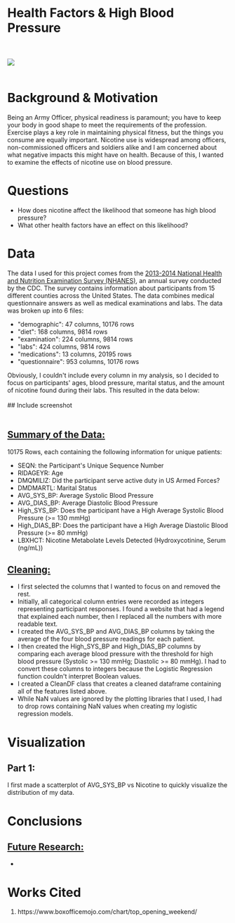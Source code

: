 # Health Factors & High Blood Pressure
<br></br>
<img src="img/popcorn.gif">
<br></br>
# Background & Motivation
Being an Army Officer, physical readiness is paramount; you have to keep your body in good shape to meet the requirements of the profession. Exercise plays a key role in maintaining physical fitness, but the things you consume are equally important. Nicotine use is widespread among officers, non-commissioned officers and soldiers alike and I am concerned about what negative impacts this might have on health. Because of this, I wanted to examine the effects of nicotine use on blood pressure.

# Questions
<ul>
	<li>How does nicotine affect the likelihood that someone has high blood pressure?</li>
	<li>What other health factors have an effect on this likelihood?</li>
</ul>

# Data
The data I used for this project comes from the <a href="https://www.kaggle.com/cdc/national-health-and-nutrition-examination-survey">2013-2014 National Health and Nutrition Examination Survey (NHANES)</a>, an annual survey conducted by the CDC. The survey contains information about participants from 15 different counties across the United States. The data combines medical questionnaire answers as well as medical examinations and labs. The data was broken up into 6 files:
<ul>
	<li>"demographic": 47 columns, 10176 rows</li>
	<li>"diet": 168 columns, 9814 rows</li>
	<li>"examination": 224 columns, 9814 rows</li>
	<li>"labs": 424 columns, 9814 rows</li>
	<li>"medications": 13 columns, 20195 rows</li>
	<li>"questionnaire": 953 columns, 10176 rows</li>
</ul>
Obviously, I couldn't include every column in my analysis, so I decided to focus on participants' ages, blood pressure, marital status, and the amount of nicotine found during their labs. This resulted in the data below:
<br></br>
## Include screenshot
<br></br>

## <u>Summary of the Data:</u>
10175 Rows, each containing the following information for unique patients:
<ul>
	<li>SEQN: the Participant's Unique Sequence Number</li>
	<li>RIDAGEYR: Age</li>
	<li>DMQMILIZ: Did the participant serve active duty in US Armed Forces?</li>
	<li>DMDMARTL: Marital Status</li>
	<li>AVG_SYS_BP: Average Systolic Blood Pressure</li>
	<li>AVG_DIAS_BP: Average Diastolic Blood Pressure</li>
	<li>High_SYS_BP: Does the participant have a High Average Systolic Blood Pressure (>= 130 mmHg)</li>
	<li>High_DIAS_BP: Does the participant have a High Average Diastolic Blood Pressure (>= 80 mmHg)</li>
	<li>LBXHCT: Nicotine Metabolate Levels Detected (Hydroxycotinine, Serum (ng/mL))</li>

</ul>

## <u>Cleaning:</u>
<ul>
	<li>I first selected the columns that I wanted to focus on and removed the rest.</li>
	<li>Initially, all categorical column entries were recorded as integers representing participant responses. I found a website that had a legend that explained each number, then I replaced all the numbers with more readable text.</li>
	<li>I created the AVG_SYS_BP and AVG_DIAS_BP columns by taking the average of the four blood pressure readings for each patient.</li>
	<li>I then created the High_SYS_BP and High_DIAS_BP columns by comparing each average blood pressure with the threshold for high blood pressure (Systolic >= 130 mmHg; Diastolic >= 80 mmHg). I had to convert these columns to integers because the Logistic Regression function couldn't interpret Boolean values.</li>
	<li>I created a CleanDF class that creates a cleaned dataframe containing all of the features listed above.</li>
	<li>While NaN values are ignored by the plotting libraries that I used, I had to drop rows containing NaN values when creating my logistic regression models.</li>
</ul>

# Visualization
## Part 1:
I first made a scatterplot of AVG_SYS_BP vs Nicotine to quickly visualize the distribution of my data.

# Conclusions


## <u>Future Research:</u>
<ul>
<li></li>
</ul>

# Works Cited
<ol>
<li>https://www.boxofficemojo.com/chart/top_opening_weekend/</li>
</ol>